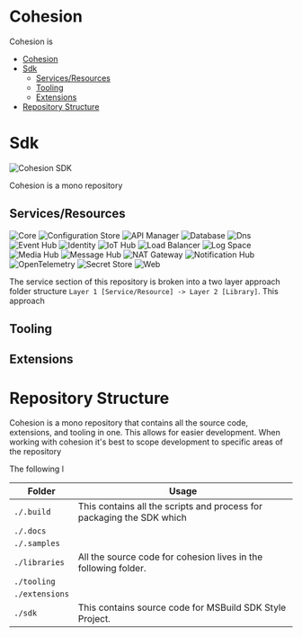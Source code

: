 # Cohesion

Cohesion is 

- [Cohesion](#cohesion)
- [Sdk](#sdk)
  - [Services/Resources](#servicesresources)
  - [Tooling](#tooling)
  - [Extensions](#extensions)
- [Repository Structure](#repository-structure)

# Sdk
![Cohesion SDK](https://github.com/assimalign/cohesion/actions/workflows/sdk.yml/badge.svg?branch=development)

Cohesion is a mono repository 


## Services/Resources

![Core](https://github.com/assimalign/cohesion/actions/workflows/core.yml/badge.svg?branch=development) 
![Configuration Store](https://github.com/assimalign/cohesion/actions/workflows/configuration-store.yml/badge.svg?branch=development)
![API Manager](https://github.com/assimalign/cohesion/actions/workflows/api-manager.yml/badge.svg?branch=development)
![Database](https://github.com/assimalign/cohesion/actions/workflows/database.yml/badge.svg?branch=development)
![Dns](https://github.com/assimalign/cohesion/actions/workflows/dns.yml/badge.svg?branch=development)
![Event Hub](https://github.com/assimalign/cohesion/actions/workflows/event-hub.yml/badge.svg?branch=development)
![Identity](https://github.com/assimalign/cohesion/actions/workflows/identity.yml/badge.svg?branch=development)
![IoT Hub](https://github.com/assimalign/cohesion/actions/workflows/iot-hub.yml/badge.svg?branch=development)
![Load Balancer](https://github.com/assimalign/cohesion/actions/workflows/load-balancer.yml/badge.svg?branch=development)
![Log Space](https://github.com/assimalign/cohesion/actions/workflows/log-space.yml/badge.svg?branch=development)
![Media Hub](https://github.com/assimalign/cohesion/actions/workflows/media-hub.yml/badge.svg?branch=development)
![Message Hub](https://github.com/assimalign/cohesion/actions/workflows/message-hub.yml/badge.svg?branch=development)
![NAT Gateway](https://github.com/assimalign/cohesion/actions/workflows/nat-gateway.yml/badge.svg?branch=development)
![Notification Hub](https://github.com/assimalign/cohesion/actions/workflows/notification-hub.yml/badge.svg?branch=development)
![OpenTelemetry](https://github.com/assimalign/cohesion/actions/workflows/opentelemetry.yml/badge.svg?branch=development)
![Secret Store](https://github.com/assimalign/cohesion/actions/workflows/secret-store.yml/badge.svg?branch=development)
![Web](https://github.com/assimalign/cohesion/actions/workflows/web.yml/badge.svg?branch=development)

The service section of this repository is broken into a two layer approach folder structure `Layer 1 [Service/Resource] -> Layer 2 [Library]`. This approach

## Tooling

## Extensions

# Repository Structure

Cohesion is a mono repository that contains all the source code, extensions, and tooling in one. This allows for easier development. When working with cohesion it's best to scope development to specific areas of the repository 

The following l

| Folder         | Usage                                                                 |
| -------------- | --------------------------------------------------------------------- |
| `./.build`     | This contains all the scripts and process for packaging the SDK which |
| `./.docs`      |                                                                       |
| `./.samples`   |                                                                       |
| `./libraries`  | All the source code for cohesion lives in the following folder.       |
| `./tooling`    |                                                                       |
| `./extensions` |                                                                       |
| `./sdk`        | This contains source code for MSBuild SDK Style Project.              |

